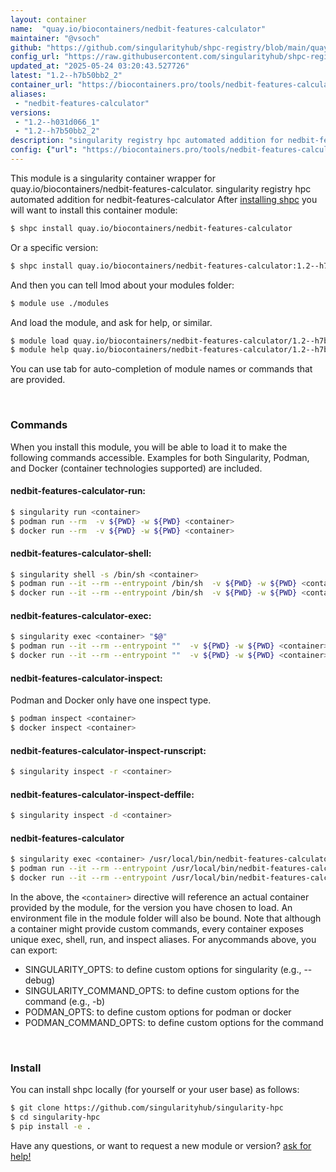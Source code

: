 ```yaml
---
layout: container
name:  "quay.io/biocontainers/nedbit-features-calculator"
maintainer: "@vsoch"
github: "https://github.com/singularityhub/shpc-registry/blob/main/quay.io/biocontainers/nedbit-features-calculator/container.yaml"
config_url: "https://raw.githubusercontent.com/singularityhub/shpc-registry/main/quay.io/biocontainers/nedbit-features-calculator/container.yaml"
updated_at: "2025-05-24 03:20:43.527726"
latest: "1.2--h7b50bb2_2"
container_url: "https://biocontainers.pro/tools/nedbit-features-calculator"
aliases:
 - "nedbit-features-calculator"
versions:
 - "1.2--h031d066_1"
 - "1.2--h7b50bb2_2"
description: "singularity registry hpc automated addition for nedbit-features-calculator"
config: {"url": "https://biocontainers.pro/tools/nedbit-features-calculator", "maintainer": "@vsoch", "description": "singularity registry hpc automated addition for nedbit-features-calculator", "latest": {"1.2--h7b50bb2_2": "sha256:1e8e6b89d7d37db7d896c04e70ed6c3f99868ca055095056f0fcc3cec3a080af"}, "tags": {"1.2--h031d066_1": "sha256:6900fc69acc32c4a8f54d7a17d39a0a00b7b5280622fabdb6599399c6c82dc25", "1.2--h7b50bb2_2": "sha256:1e8e6b89d7d37db7d896c04e70ed6c3f99868ca055095056f0fcc3cec3a080af"}, "docker": "quay.io/biocontainers/nedbit-features-calculator", "aliases": {"nedbit-features-calculator": "/usr/local/bin/nedbit-features-calculator"}}
---
```


This module is a singularity container wrapper for quay.io/biocontainers/nedbit-features-calculator.
singularity registry hpc automated addition for nedbit-features-calculator
After [installing shpc](#install) you will want to install this container module:


```bash
$ shpc install quay.io/biocontainers/nedbit-features-calculator
```

Or a specific version:

```bash
$ shpc install quay.io/biocontainers/nedbit-features-calculator:1.2--h7b50bb2_2
```

And then you can tell lmod about your modules folder:

```bash
$ module use ./modules
```

And load the module, and ask for help, or similar.

```bash
$ module load quay.io/biocontainers/nedbit-features-calculator/1.2--h7b50bb2_2
$ module help quay.io/biocontainers/nedbit-features-calculator/1.2--h7b50bb2_2
```

You can use tab for auto-completion of module names or commands that are provided.

<br>

### Commands

When you install this module, you will be able to load it to make the following commands accessible.
Examples for both Singularity, Podman, and Docker (container technologies supported) are included.

#### nedbit-features-calculator-run:

```bash
$ singularity run <container>
$ podman run --rm  -v ${PWD} -w ${PWD} <container>
$ docker run --rm  -v ${PWD} -w ${PWD} <container>
```

#### nedbit-features-calculator-shell:

```bash
$ singularity shell -s /bin/sh <container>
$ podman run --it --rm --entrypoint /bin/sh  -v ${PWD} -w ${PWD} <container>
$ docker run --it --rm --entrypoint /bin/sh  -v ${PWD} -w ${PWD} <container>
```

#### nedbit-features-calculator-exec:

```bash
$ singularity exec <container> "$@"
$ podman run --it --rm --entrypoint ""  -v ${PWD} -w ${PWD} <container> "$@"
$ docker run --it --rm --entrypoint ""  -v ${PWD} -w ${PWD} <container> "$@"
```

#### nedbit-features-calculator-inspect:

Podman and Docker only have one inspect type.

```bash
$ podman inspect <container>
$ docker inspect <container>
```

#### nedbit-features-calculator-inspect-runscript:

```bash
$ singularity inspect -r <container>
```

#### nedbit-features-calculator-inspect-deffile:

```bash
$ singularity inspect -d <container>
```


#### nedbit-features-calculator

```bash
$ singularity exec <container> /usr/local/bin/nedbit-features-calculator
$ podman run --it --rm --entrypoint /usr/local/bin/nedbit-features-calculator   -v ${PWD} -w ${PWD} <container> -c " $@"
$ docker run --it --rm --entrypoint /usr/local/bin/nedbit-features-calculator   -v ${PWD} -w ${PWD} <container> -c " $@"
```



In the above, the `<container>` directive will reference an actual container provided
by the module, for the version you have chosen to load. An environment file in the
module folder will also be bound. Note that although a container
might provide custom commands, every container exposes unique exec, shell, run, and
inspect aliases. For anycommands above, you can export:

 - SINGULARITY_OPTS: to define custom options for singularity (e.g., --debug)
 - SINGULARITY_COMMAND_OPTS: to define custom options for the command (e.g., -b)
 - PODMAN_OPTS: to define custom options for podman or docker
 - PODMAN_COMMAND_OPTS: to define custom options for the command

<br>

### Install

You can install shpc locally (for yourself or your user base) as follows:

```bash
$ git clone https://github.com/singularityhub/singularity-hpc
$ cd singularity-hpc
$ pip install -e .
```

Have any questions, or want to request a new module or version? [ask for help!](https://github.com/singularityhub/singularity-hpc/issues)